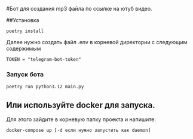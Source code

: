 #Бот для создания mp3 файла по ссылке на ютуб видео.

##Установка
```
poetry install 
```
Далее нужно создать файл .env в корневой директории с следующим содержимым
```
TOKEN = "telegram-bot-token"
```

### Запуск бота
```
poetry run python3.12 main.py
```

## Или используйте docker для запуска. 
Для этого зайдите в корневую папку проекта и напишите:

```
docker-compose up [-d если нужно запустить как daemon]
```
